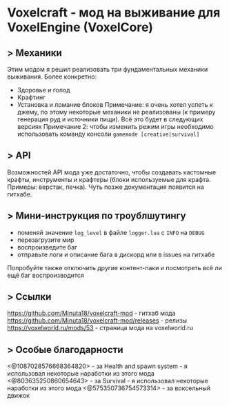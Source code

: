 # Voxelcraft - мод на выживание для VoxelEngine (VoxelCore)

## **>** Механики
Этим модом я решил реализовать три фундаментальных механики выживания. Более конкретно:
- Здоровье и голод
- Крафтинг
- Установка и ломание блоков 
Примечание: я очень хотел успеть к джему, по этому некоторые механики не реализованы (к примеру генерация руд и источники пищи). Всё это будет в следующих версиях 
Примечание 2: чтобы изменить режим игры необходимо использовать команду консоли `gamemode [creative|survival]`

## **>** API
Возможностей API мода уже достаточно, чтобы создавать кастомные крафты, инструменты и крафтеры (блоки используемые для крафта. Примеры: верстак, печка). Чуть позже документация появится на гитхабе.


## **>** Мини-инструкция по троублшутингу
- поменяй значение `log_level` в файле `logger.lua` с `INFO` на `DEBUG` 
- перезагрузите мир
- воспроизведите баг
- отправьте логи и описание бага в дискорд или в issues на гитхабе

Попробуйте также отключить другие контент-паки и посмотреть всё ли ещё баг воспроизводится 

## **>** Ссылки
https://github.com/Minuta18/voxelcraft-mod - гитхаб мода
https://github.com/Minuta18/voxelcraft-mod/releases - релизы 
https://voxelworld.ru/mods/53 - страница мода на voxelworld.ru

## **>** Особые благодарности  
<@1087028576668364820>  - за Health and spawn system - я использовал некоторые наработки из этого мода
<@803635250860654643>  - за Survival - я использовал некоторые наработки из этого мода
<@575350736754573314>  - за воксельный движок